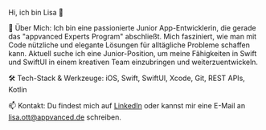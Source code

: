 Hi, ich bin Lisa 👋

🚀 Über Mich: Ich bin eine passionierte Junior App-Entwicklerin, die gerade das "appvanced Experts Program" abschließt. Mich fasziniert, wie man mit Code nützliche und elegante Lösungen für alltägliche Probleme schaffen kann. Aktuell suche ich eine Junior-Position, um meine Fähigkeiten in Swift und SwiftUI in einem kreativen Team einzubringen und weiterzuentwickeln.

🛠️ Tech-Stack & Werkzeuge: iOS, Swift, SwiftUI, Xcode, Git, REST APIs, Kotlin

📫 Kontakt: Du findest mich auf [LinkedIn](https://www.linkedin.com/in/lisa-ott-a98a75283?utm_source=share&utm_campaign=share_via&utm_content=profile&utm_medium=ios_app) oder kannst mir eine E-Mail an lisa.ott@appvanced.de schreiben.
